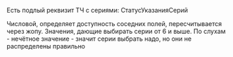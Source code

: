 Есть подлый реквизит ТЧ с сериями: СтатусУказанияСерий	

Числовой, определяет доступность соседних полей, пересчитывается через жопу. Значения, дающие выбирать серии от 6 и выше. По слухам - нечётное значение - значит серии выбрать надо, но они не распределены правильно

